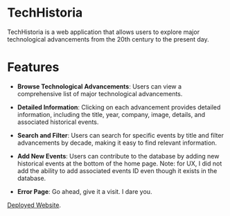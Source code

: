 # TechHistoria

TechHistoria is a web application that allows users to explore major technological advancements from the 20th century to the present day.

# Features

- **Browse Technological Advancements**: Users can view a comprehensive list of major technological advancements.

- **Detailed Information**: Clicking on each advancement provides detailed information, including the title, year, company, image, details, and associated historical events.

- **Search and Filter**: Users can search for specific events by title and filter advancements by decade, making it easy to find relevant information.

- **Add New Events**: Users can contribute to the database by adding new historical events at the bottom of the home page. Note: for UX, I did not add the ability to add associated events ID even though it exists in the database.

- **Error Page**: Go ahead, give it a visit. I dare you.

[Deployed Website](https://whoami-voyager.github.io/TechHistoria/).
